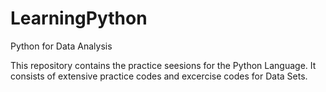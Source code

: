 # LearningPython
Python for Data Analysis

This repository contains the practice seesions for the Python Language. It consists of extensive practice codes and excercise codes for Data Sets. 


